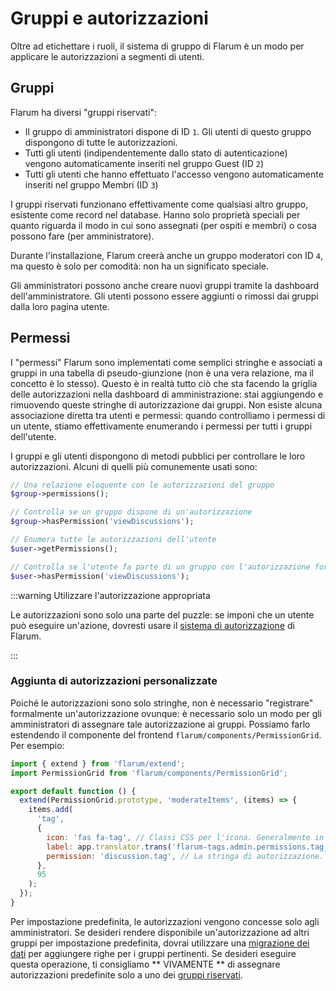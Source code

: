 # Gruppi e autorizzazioni

Oltre ad etichettare i ruoli, il sistema di gruppo di Flarum è un modo per applicare le autorizzazioni a segmenti di utenti.

## Gruppi

Flarum ha diversi "gruppi riservati":

- Il gruppo di amministratori dispone di ID `1`. Gli utenti di questo gruppo dispongono di tutte le autorizzazioni.
- Tutti gli utenti (indipendentemente dallo stato di autenticazione) vengono automaticamente inseriti nel gruppo Guest (ID `2`)
- Tutti gli utenti che hanno effettuato l'accesso vengono automaticamente inseriti nel gruppo Membri (ID `3`)

I gruppi riservati funzionano effettivamente come qualsiasi altro gruppo, esistente come record nel database. Hanno solo proprietà speciali per quanto riguarda il modo in cui sono assegnati (per ospiti e membri) o cosa possono fare (per amministratore).

Durante l'installazione, Flarum creerà anche un gruppo moderatori con ID `4`, ma questo è solo per comodità: non ha un significato speciale.

Gli amministratori possono anche creare nuovi gruppi tramite la dashboard dell'amministratore. Gli utenti possono essere aggiunti o rimossi dai gruppi dalla loro pagina utente.

## Permessi

I "permessi" Flarum sono implementati come semplici stringhe e associati a gruppi in una tabella di pseudo-giunzione (non è una vera relazione, ma il concetto è lo stesso).
Questo è in realtà tutto ciò che sta facendo la griglia delle autorizzazioni nella dashboard di amministrazione: stai aggiungendo e rimuovendo queste stringhe di autorizzazione dai gruppi.
Non esiste alcuna associazione diretta tra utenti e permessi: quando controlliamo i permessi di un utente, stiamo effettivamente enumerando i permessi per tutti i gruppi dell'utente.

I gruppi e gli utenti dispongono di metodi pubblici per controllare le loro autorizzazioni. Alcuni di quelli più comunemente usati sono:

```php
// Una relazione eloquente con le autorizzazioni del gruppo
$group->permissions();

// Controlla se un gruppo dispone di un'autorizzazione
$group->hasPermission('viewDiscussions');

// Enumera tutte le autorizzazioni dell'utente
$user->getPermissions();

// Controlla se l'utente fa parte di un gruppo con l'autorizzazione fornita
$user->hasPermission('viewDiscussions');
```

:::warning Utilizzare l'autorizzazione appropriata

Le autorizzazioni sono solo una parte del puzzle: se imponi che un utente può eseguire un'azione, dovresti usare il [sistema di autorizzazione](authorization.md) di Flarum.

:::

### Aggiunta di autorizzazioni personalizzate

Poiché le autorizzazioni sono solo stringhe, non è necessario "registrare" formalmente un'autorizzazione ovunque: è necessario solo un modo per gli amministratori di assegnare tale autorizzazione ai gruppi.
Possiamo farlo estendendo il componente del frontend `flarum/components/PermissionGrid`. Per esempio:

```js
import { extend } from 'flarum/extend';
import PermissionGrid from 'flarum/components/PermissionGrid';

export default function () {
  extend(PermissionGrid.prototype, 'moderateItems', (items) => {
    items.add(
      'tag',
      {
        icon: 'fas fa-tag', // Classi CSS per l'icona. Generalmente in formato fontawesome, anche se puoi usare anche il tuo CSS personalizzato.
        label: app.translator.trans('flarum-tags.admin.permissions.tag_discussions_label'),
        permission: 'discussion.tag', // La stringa di autorizzazione.
      },
      95
    );
  });
}
```

Per impostazione predefinita, le autorizzazioni vengono concesse solo agli amministratori. Se desideri rendere disponibile un'autorizzazione ad altri gruppi per impostazione predefinita, dovrai utilizzare una [migrazione dei dati](data.md#migrations) per aggiungere righe per i gruppi pertinenti. Se desideri eseguire questa operazione, ti consigliamo ** VIVAMENTE ** di assegnare autorizzazioni predefinite solo a uno dei [gruppi riservati](#groups).
